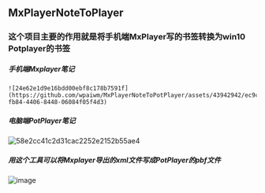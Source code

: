 ## MxPlayerNoteToPlayer
### 这个项目主要的作用就是将手机端MxPlayer写的书签转换为win10 Potplayer的书签
##### 手机端Mxplayer笔记
    ![24e62e1d9e16bdd00ebf8c178b7591f](https://github.com/wpaiwm/MxPlayerNoteToPotPlayer/assets/43942942/ec9cff60-fb84-4406-8448-06084f05f4d3)
##### 电脑端PotPlayer笔记
   ![58e2cc41c2d31cac2252e2152b55ae4](https://github.com/wpaiwm/MxPlayerNoteToPotPlayer/assets/43942942/27202e34-78b4-4350-bf9e-3fb7f13d9889)
##### 用这个工具可以将Mxplayer导出的xml文件写成PotPlayer的pbf文件
   ![image](https://github.com/wpaiwm/MxPlayerNoteToPotPlayer/assets/43942942/ebaa9bf0-a255-4578-bd46-f1b565329903)
